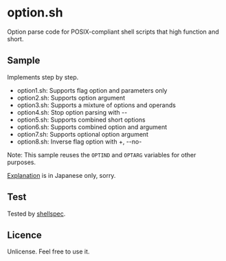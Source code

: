 # option.sh

Option parse code for POSIX-compliant shell scripts that high function and short.

## Sample

Implements step by step.

* option1.sh: Supports flag option and parameters only
* option2.sh: Supports option argument
* option3.sh: Supports a mixture of options and operands
* option4.sh: Stop option parsing with --
* option5.sh: Supports combined short options
* option6.sh: Supports combined option and argument
* option7.sh: Supports optional option argument
* option8.sh: Inverse flag option with +, --no-

Note: This sample reuses the `OPTIND` and `OPTARG` variables for other purposes.

[Explanation](https://qiita.com/ko1nksm/items/7d37852b9fc581b1266e) is in Japanese only, sorry.

## Test

Tested by [shellspec](https://github.com/shellspec/shellspec).

## Licence

Unlicense. Feel free to use it.

